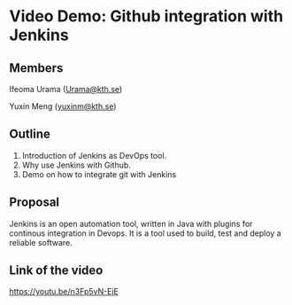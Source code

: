 # Video Demo: Github integration with Jenkins

## Members
Ifeoma Urama (Urama@kth.se)

Yuxin Meng (yuxinm@kth.se)

## Outline
1. Introduction of Jenkins as DevOps tool.
2. Why use Jenkins with Github.
3. Demo on how to integrate git with Jenkins

## Proposal
Jenkins is an open automation tool, written in Java with plugins for  continous integration in Devops. It is a tool used to build, test and deploy a reliable software.

## Link of the video
https://youtu.be/n3Fp5vN-EjE
